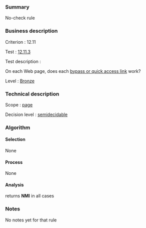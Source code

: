 ### Summary

No-check rule

### Business description

Criterion : 12.11

Test : [12.11.3](http://www.accessiweb.org/index.php/accessiweb-22-english-version.html#test-12-11-3)

Test description :

On each Web page, does each [bypass or quick access
link](http://www.braillenet.org/accessibilite/referentiel-aw21-en/glossaire.php#mLienEvitement)
work?

Level : [Bronze](/en/category/rules-design/accessiweb-11/level/bronze)

### Technical description

Scope : [page](/en/category/rules-design/accessiweb-11/scope/page)

Decision level :
[semidecidable](/en/category/rules-design/accessiweb-11/decision-level/semidecidable)

### Algorithm

#### Selection

None

#### Process

None

#### Analysis

returns **NMI** in all cases

### Notes

No notes yet for that rule
